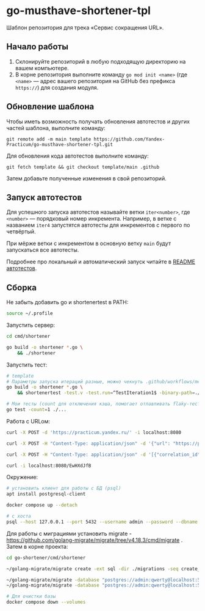 # go-musthave-shortener-tpl

Шаблон репозитория для трека «Сервис сокращения URL».

## Начало работы

1. Склонируйте репозиторий в любую подходящую директорию на вашем компьютере.
2. В корне репозитория выполните команду `go mod init <name>` (где `<name>` — адрес вашего репозитория на GitHub без префикса `https://`) для создания модуля.

## Обновление шаблона

Чтобы иметь возможность получать обновления автотестов и других частей шаблона, выполните команду:

```
git remote add -m main template https://github.com/Yandex-Practicum/go-musthave-shortener-tpl.git
```

Для обновления кода автотестов выполните команду:

```
git fetch template && git checkout template/main .github
```

Затем добавьте полученные изменения в свой репозиторий.

## Запуск автотестов

Для успешного запуска автотестов называйте ветки `iter<number>`, где `<number>` — порядковый номер инкремента. Например, в ветке с названием `iter4` запустятся автотесты для инкрементов с первого по четвёртый.

При мёрже ветки с инкрементом в основную ветку `main` будут запускаться все автотесты.

Подробнее про локальный и автоматический запуск читайте в [README автотестов](https://github.com/Yandex-Practicum/go-autotests).

## Сборка

Не забыть добавить go и shortenertest в PATH:
```bash
source ~/.profile
```

Запустить сервер:
```bash
cd cmd/shortener

go build -o shortener *.go \
    && ./shortener
```

Запустить тест:
```bash
# template
# Параметры запуска итераций разные, можно чекнуть .github/workflows/metricstest.yml
go build -o shortener *.go \
    && shortenertest -test.v -test.run=^TestIteration1$ -binary-path=./shortener

# Мои тесты (count для отключения кэша, помогает отлавливать flaky-тесты)
go test -count=1 ./...
```

Работа с URLом:
```bash
curl -X POST -d 'https://practicum.yandex.ru/' -i localhost:8080

curl -X POST -H "Content-Type: application/json" -d '{"url": "https://practicum.yandex.ru/"}' --compressed -i localhost:8080/api/shorten

curl -X POST -H "Content-Type: application/json" -d '[{"correlation_id": "c1", "original_url": "https://practicum.yandex.ru/"}, {"correlation_id": "c2", "original_url": "https://practicum.yandex.ru/test"}]' --compressed -i localhost:8080/api/shorten/batch

curl -i localhost:8080/EwHXdJfB
```

Окружение:
```bash
# установить клиент для работы с БД (psql)
apt install postgresql-client

docker compose up --detach

# с хоста
psql --host 127.0.0.1 --port 5432 --username admin --password --dbname shortener
```

Для работы с миграциями установить migrate - https://github.com/golang-migrate/migrate/tree/v4.18.3/cmd/migrate . Затем в корне проекта:
```bash
cd go-shortener/cmd/shortener

~/golang-migrate/migrate create -ext sql -dir ./migrations -seq create_example_table

~/golang-migrate/migrate -database "postgres://admin:qwerty@localhost:5432/shortener?sslmode=disable" -path ./migrations up
~/golang-migrate/migrate -database "postgres://admin:qwerty@localhost:5432/shortener?sslmode=disable" -path ./migrations down

# Для очистки базы
docker compose down --volumes
```
